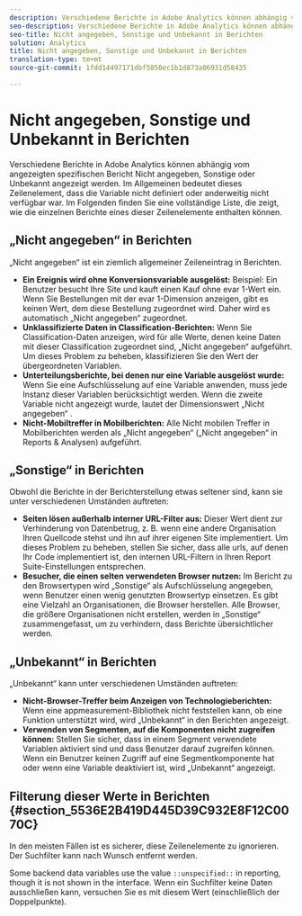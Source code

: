 ```yaml
---
description: Verschiedene Berichte in Adobe Analytics können abhängig vom angezeigten spezifischen Bericht Nicht angegeben, Sonstige oder Unbekannt angezeigt werden. Im Allgemeinen bedeutet dieses Zeilenelement, dass die Variable nicht definiert oder anderweitig nicht verfügbar war.
seo-description: Verschiedene Berichte in Adobe Analytics können abhängig vom angezeigten spezifischen Bericht Nicht angegeben, Sonstige oder Unbekannt angezeigt werden. Im Allgemeinen bedeutet dieses Zeilenelement, dass die Variable nicht definiert oder anderweitig nicht verfügbar war.
seo-title: Nicht angegeben, Sonstige und Unbekannt in Berichten
solution: Analytics
title: Nicht angegeben, Sonstige und Unbekannt in Berichten
translation-type: tm+mt
source-git-commit: 1fdd14497171dbf5850ec1b1d873a06931d58435

---
```



# Nicht angegeben, Sonstige und Unbekannt in Berichten

Verschiedene Berichte in Adobe Analytics können abhängig vom angezeigten spezifischen Bericht Nicht angegeben, Sonstige oder Unbekannt angezeigt werden. Im Allgemeinen bedeutet dieses Zeilenelement, dass die Variable nicht definiert oder anderweitig nicht verfügbar war. Im Folgenden finden Sie eine vollständige Liste, die zeigt, wie die einzelnen Berichte eines dieser Zeilenelemente enthalten können.

## „Nicht angegeben“ in Berichten

„Nicht angegeben“ ist ein ziemlich allgemeiner Zeileneintrag in Berichten.

* **Ein Ereignis wird ohne Konversionsvariable ausgelöst:** Beispiel: Ein Benutzer besucht Ihre Site und kauft einen Kauf ohne evar 1-Wert ein. Wenn Sie Bestellungen mit der evar 1-Dimension anzeigen, gibt es keinen Wert, dem diese Bestellung zugeordnet wird. Daher wird es automatisch „Nicht angegeben“ zugeordnet.
* **Unklassifizierte Daten in Classification-Berichten:** Wenn Sie Classification-Daten anzeigen, wird für alle Werte, denen keine Daten mit dieser Classification zugeordnet sind, „Nicht angegeben“ aufgeführt. Um dieses Problem zu beheben, klassifizieren Sie den Wert der übergeordneten Variablen.
* **Unterteilungsberichte, bei denen nur eine Variable ausgelöst wurde:** Wenn Sie eine Aufschlüsselung auf eine Variable anwenden, muss jede Instanz dieser Variablen berücksichtigt werden. Wenn die zweite Variable nicht angezeigt wurde, lautet der Dimensionswert „Nicht angegeben“ .
* **Nicht-Mobiltreffer in Mobilberichten:** Alle Nicht mobilen Treffer in Mobilberichten werden als „Nicht angegeben“ („Nicht angegeben“ in Reports &amp; Analysen) aufgeführt.

## „Sonstige“ in Berichten

Obwohl die Berichte in der Berichterstellung etwas seltener sind, kann sie unter verschiedenen Umständen auftreten:

* **Seiten lösen außerhalb interner URL-Filter aus:** Dieser Wert dient zur Verhinderung von Datenbetrug, z. B. wenn eine andere Organisation Ihren Quellcode stehst und ihn auf ihrer eigenen Site implementiert. Um dieses Problem zu beheben, stellen Sie sicher, dass alle urls, auf denen Ihr Code implementiert ist, den internen URL-Filtern in Ihren Report Suite-Einstellungen entsprechen.
* **Besucher, die einen selten verwendeten Browser nutzen:** Im Bericht zu den Browsertypen wird „Sonstige“ als Aufschlüsselung angegeben, wenn Benutzer einen wenig genutzten Browsertyp einsetzen. Es gibt eine Vielzahl an Organisationen, die Browser herstellen. Alle Browser, die größere Organisationen nicht erstellen, werden in „Sonstige“ zusammengefasst, um zu verhindern, dass Berichte übersichtlicher werden.

## „Unbekannt“ in Berichten

„Unbekannt“ kann unter verschiedenen Umständen auftreten:

* **Nicht-Browser-Treffer beim Anzeigen von Technologieberichten:** Wenn eine appmeasurement-Bibliothek nicht feststellen kann, ob eine Funktion unterstützt wird, wird „Unbekannt“ in den Berichten angezeigt.
* **Verwenden von Segmenten, auf die Komponenten nicht zugreifen können:** Stellen Sie sicher, dass in einem Segment verwendete Variablen aktiviert sind und dass Benutzer darauf zugreifen können. Wenn ein Benutzer keinen Zugriff auf eine Segmentkomponente hat oder wenn eine Variable deaktiviert ist, wird „Unbekannt“ angezeigt.

## Filterung dieser Werte in Berichten {#section_5536E2B419D445D39C932E8F12C0070C}

In den meisten Fällen ist es sicherer, diese Zeilenelemente zu ignorieren. Der Suchfilter kann nach Wunsch entfernt werden.

Some backend data variables use the value `::unspecified::` in reporting, though it is not shown in the interface. Wenn ein Suchfilter keine Daten ausschließen kann, versuchen Sie es mit diesem Wert (einschließlich der Doppelpunkte).
